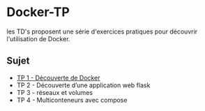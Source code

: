 # Docker-TP

les TD's proposent une série d'exercices pratiques pour découvrir l'utilisation de Docker.

## Sujet 

- [ TP 1 - Découverte de Docker ](https://github.com/GMukilventhan/Docker-TP/blob/main/Premier%20TD%20%20De%CC%81couverte%20de%20Docker/TP1.md)
- TP 2 - Découverte d’une application web flask
- TP 3 - réseaux et volumes
- TP 4 - Multiconteneurs avec compose
<!--
[Documentation Ansible](https://docs.ansible.com/)
-->
